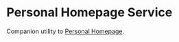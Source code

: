 # Personal Homepage Service

Companion utility to [Personal Homepage](https://github.com/quangdaon/personal-homepage).